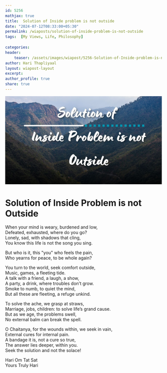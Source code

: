 ```yaml
---        
id: 5256        
mathjax: true        
title:  Solution of Inside problem is not outside          
date: "2024-07-12T08:33:00+05:30"        
permalink: /wiaposts/solution-of-inside-problem-is-not-outside     
tags:  [My Views, Life, Philosophy]         
        
categories:        
header:        
    teaser: /assets/images/wiapost/5256-Solution-of-Inside-problem-is-not-outside.jpg        
author: Hari Thapliyaal        
layout: wiapost-layout
excerpt:        
author_profile: true        
share: true        
---        
```

        
![Solution of Inside problem is not outside](/assets/images/wiapost/5256-Solution-of-Inside-problem-is-not-outside.jpg)             
        
		
# Solution of Inside Problem is not Outside   

When your mind is weary, burdened and low,   
Defeated, exhausted, where do you go?   
Lonely, sad, with shadows that cling,   
You know this life is not the song you sing.   
   
But who is it, this "you" who feels the pain,   
Who yearns for peace, to be whole again?   
   
You turn to the world, seek comfort outside,   
Music, games, a fleeting tide.   
A talk with a friend, a laugh, a show,   
A party, a drink, where troubles don’t grow.   
Smoke to numb, to quiet the mind,   
But all these are fleeting, a refuge unkind.   
   
To solve the ache, we grasp at straws,   
Marriage, jobs, children: to solve life’s grand cause.   
But as we age, the problems swell,   
No external balm can break the spell.   
   
O Chaitanya, for the wounds within, we seek in vain,   
External cures for internal pain.   
A bandage it is, not a cure so true,   
The answer lies deeper, within you.   
Seek the solution and not the solace!   


Hari Om Tat Sat   
Yours Truly Hari 

 